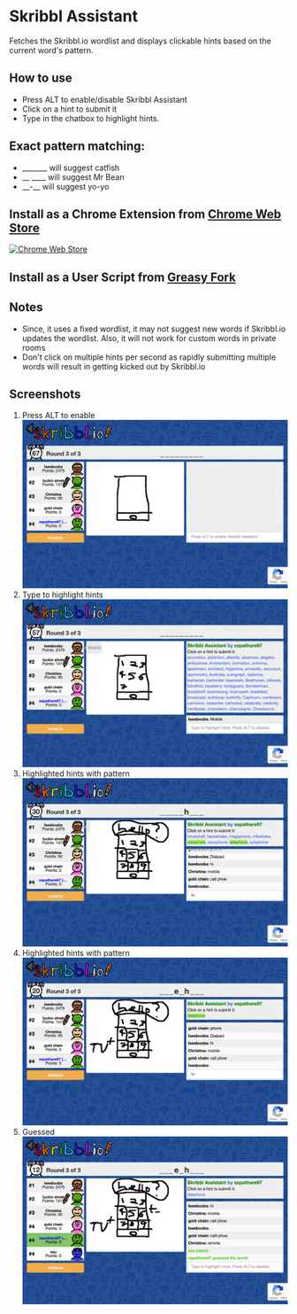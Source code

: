 # Skribbl Assistant
Fetches the Skribbl.io wordlist and displays clickable hints based on the current word's pattern.

## How to use
- Press ALT to enable/disable Skribbl Assistant
- Click on a hint to submit it
- Type in the chatbox to highlight hints.

## Exact pattern matching: 
- \_\_\_\_\_\_\_ will suggest catfish
- \_\_ \_\_\_\_ will suggest Mr Bean
- \_\_-\_\_ will suggest yo-yo  

## Install as a Chrome Extension from <a href="https://chrome.google.com/webstore/detail/skribbl-assistant/ohniohajdcaicipofiohnkejhmdjhile" target="_blank">Chrome Web Store</a>
[![Chrome Web Store](https://developer.chrome.com/webstore/images/ChromeWebStore_BadgeWBorder_v2_340x96.png)](https://chrome.google.com/webstore/detail/skribbl-assistant/ohniohajdcaicipofiohnkejhmdjhile)

## Install as a User Script from <a href="https://greasyfork.org/en/scripts/407408-skribbl-assistant" target="_blank">Greasy Fork</a>

## Notes
- Since, it uses a fixed wordlist, it may not suggest new words if Skribbl.io updates the wordlist. Also, it will not work for custom words in private rooms
- Don't click on multiple hints per second as rapidly submitting multiple words will result in getting kicked out by Skribbl.io

## Screenshots
1. Press ALT to enable
![1](/screenshots/1.png)
1. Type to highlight hints  
![2](/screenshots/2.png)
3. Highlighted hints with pattern
![3](/screenshots/3.png)
4. Highlighted hints with pattern
![4](/screenshots/4.png)
5. Guessed
![5](/screenshots/5.png)
